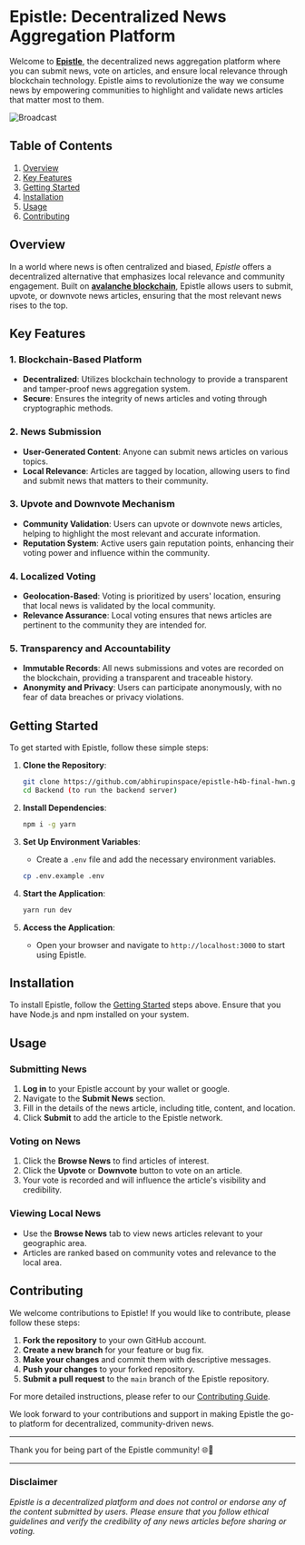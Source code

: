 # **Epistle: Decentralized News Aggregation Platform**

Welcome to [**Epistle**](https://epistle.framer.website/), the decentralized news aggregation platform where you can submit news, vote on articles, and ensure local relevance through blockchain technology. Epistle aims to revolutionize the way we consume news by empowering communities to highlight and validate news articles that matter most to them.

![Broadcast](https://github.com/Automattic/mongoose/assets/108277454/186200b0-24c6-41ba-af01-73cd916242db)


## **Table of Contents**

1. [Overview](#overview)
2. [Key Features](#key-features)
3. [Getting Started](#getting-started)
4. [Installation](#installation)
5. [Usage](#usage)
6. [Contributing](#contributing)

## **Overview**

In a world where news is often centralized and biased, *Epistle* offers a decentralized alternative that emphasizes local relevance and community engagement. Built on [**avalanche blockchain**](-), Epistle allows users to submit, upvote, or downvote news articles, ensuring that the most relevant news rises to the top.

## **Key Features**

### **1. Blockchain-Based Platform**
- **Decentralized**: Utilizes blockchain technology to provide a transparent and tamper-proof news aggregation system.
- **Secure**: Ensures the integrity of news articles and voting through cryptographic methods.

### **2. News Submission**
- **User-Generated Content**: Anyone can submit news articles on various topics.
- **Local Relevance**: Articles are tagged by location, allowing users to find and submit news that matters to their community.

### **3. Upvote and Downvote Mechanism**
- **Community Validation**: Users can upvote or downvote news articles, helping to highlight the most relevant and accurate information.
- **Reputation System**: Active users gain reputation points, enhancing their voting power and influence within the community.

### **4. Localized Voting**
- **Geolocation-Based**: Voting is prioritized by users' location, ensuring that local news is validated by the local community.
- **Relevance Assurance**: Local voting ensures that news articles are pertinent to the community they are intended for.

### **5. Transparency and Accountability**
- **Immutable Records**: All news submissions and votes are recorded on the blockchain, providing a transparent and traceable history.
- **Anonymity and Privacy**: Users can participate anonymously, with no fear of data breaches or privacy violations.

## **Getting Started**

To get started with Epistle, follow these simple steps:

1. **Clone the Repository**:
    ```bash
    git clone https://github.com/abhirupinspace/epistle-h4b-final-hwn.git
    cd Backend (to run the backend server)
    ```

2. **Install Dependencies**:
    ```bash
    npm i -g yarn
    ```

3. **Set Up Environment Variables**:
    - Create a `.env` file and add the necessary environment variables.
    ```bash
    cp .env.example .env
    ```

4. **Start the Application**:
    ```bash
    yarn run dev
    ```

5. **Access the Application**:
    - Open your browser and navigate to `http://localhost:3000` to start using Epistle.

## **Installation**

To install Epistle, follow the [Getting Started](#getting-started) steps above. Ensure that you have Node.js and npm installed on your system.

## **Usage**

### **Submitting News**

1. **Log in** to your Epistle account by your wallet or google.
2. Navigate to the **Submit News** section.
3. Fill in the details of the news article, including title, content, and location.
4. Click **Submit** to add the article to the Epistle network.

### **Voting on News**

1. Click the **Browse News** to find articles of interest.
2. Click the **Upvote** or **Downvote** button to vote on an article.
3. Your vote is recorded and will influence the article's visibility and credibility.

### **Viewing Local News**

- Use the **Browse News** tab to view news articles relevant to your geographic area.
- Articles are ranked based on community votes and relevance to the local area.

## **Contributing**

We welcome contributions to Epistle! If you would like to contribute, please follow these steps:

1. **Fork the repository** to your own GitHub account.
2. **Create a new branch** for your feature or bug fix.
3. **Make your changes** and commit them with descriptive messages.
4. **Push your changes** to your forked repository.
5. **Submit a pull request** to the `main` branch of the Epistle repository.

For more detailed instructions, please refer to our [Contributing Guide](CONTRIBUTING.md).




We look forward to your contributions and support in making Epistle the go-to platform for decentralized, community-driven news.

---

Thank you for being part of the Epistle community! 🌐📰

---

### **Disclaimer**
*Epistle is a decentralized platform and does not control or endorse any of the content submitted by users. Please ensure that you follow ethical guidelines and verify the credibility of any news articles before sharing or voting.*
